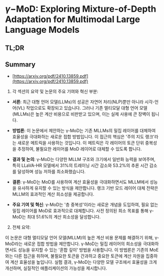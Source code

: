 # $γ-$MoD: Exploring Mixture-of-Depth Adaptation for Multimodal Large Language Models
## TL;DR
## Summary
- [https://arxiv.org/pdf/2410.13859.pdf](https://arxiv.org/pdf/2410.13859.pdf)

1. 각 섹션의 요약 및 논문의 주요 기여와 혁신 부분:

- **서론**: 최근 대형 언어 모델(LLMs)의 성공은 자연어 처리(NLP)뿐만 아니라 시각-언어(VL) 작업으로도 확장되고 있습니다. 그러나 기존 멀티모달 대형 언어 모델(MLLMs)은 높은 계산 비용으로 비판받고 있으며, 이는 실제 사용에 큰 장벽이 됩니다.

- **방법론**: 이 논문에서 제안하는 γ-MoD는 기존 MLLMs의 밀집 레이어를 대체하여 효율성을 극대화하는 새로운 접합 방법입니다. 이 접근의 핵심은 '주의 지도 랭크'라는 새로운 메트릭을 사용하는 것입니다. 이 메트릭은 각 레이어의 토큰 단위 중복성을 추정하여, 불필요한 레이어를 MoD 레이어로 대체할 수 있도록 합니다.

- **결과 및 논의**: γ-MoD는 다양한 MLLM 구조와 크기에서 일반화 능력을 보여주며, 특히 LLaVA-HR 모델에서 31%의 트레이닝 시간 감소와 53.2%의 추론 시간 감소를 달성하며 성능 저하를 최소화했습니다.

- **결론**: γ-MoD는 MoD를 사용하여 계산 효율성을 극대화하면서도 MLLM에서 성능을 유사하게 유지할 수 있는 방식을 제안합니다. 랭크 기반 모드 레이어 대체 전략은 MLLM의 효과적인 계산 희소성을 제공합니다.

- **주요 기여 및 혁신**: γ-MoD는 '층 중복성'이라는 새로운 개념을 도입하여, 필요 없는 밀집 레이어를 MoD로 효과적으로 대체합니다. 사전 정의된 희소 목표를 통해 γ-MoD는 최대 51.6%의 계산 희소성을 달성합니다.

2. 전체 요약:

이 논문은 대형 멀티모달 언어 모델(MLLM)의 높은 계산 비용 문제를 해결하기 위해, γ-MoD라는 새로운 접합 방법을 제안합니다. γ-MoD는 밀집 레이어의 희소성을 극대화하면서도 성능을 유지할 수 있는 '혼합 깊이' 방법을 사용합니다. 이 방법론은 기존의 MoE와는 다른 접근을 취하며, 불필요한 토큰을 간과하고 중요한 토큰에 계산 자원을 집중하여 계산 효율성을 높입니다. 실험 결과, γ-MoD는 다양한 모델 구조에서 효율성을 크게 개선하며, 실질적인 애플리케이션의 가능성을 제시합니다.